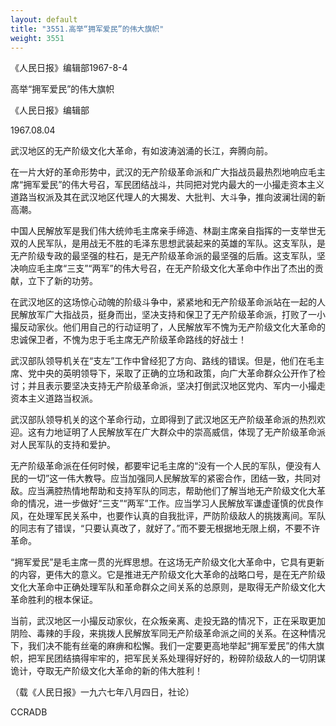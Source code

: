 ```yaml
---
layout: default
title: "3551.高举“拥军爱民”的伟大旗帜"
weight: 3551
---
```


《人民日报》编辑部1967-8-4

高举“拥军爱民”的伟大旗帜

《人民日报》编辑部

1967.08.04

武汉地区的无产阶级文化大革命，有如波涛汹涌的长江，奔腾向前。

在一片大好的革命形势中，武汉的无产阶级革命派和广大指战员最热烈地响应毛主席“拥军爱民”的伟大号召，军民团结战斗，共同把对党内最大的一小撮走资本主义道路当权派及其在武汉地区代理人的大揭发、大批判、大斗争，推向波澜壮阔的新高潮。

中国人民解放军是我们伟大统帅毛主席亲手缔造、林副主席亲自指挥的一支举世无双的人民军队，是用战无不胜的毛泽东思想武装起来的英雄的军队。这支军队，是无产阶级专政的最坚强的柱石，是无产阶级革命派的最坚强的后盾。这支军队，坚决响应毛主席“三支”“两军”的伟大号召，在无产阶级文化大革命中作出了杰出的贡献，立下了新的功劳。

在武汉地区的这场惊心动魄的阶级斗争中，紧紧地和无产阶级革命派站在一起的人民解放军广大指战员，挺身而出，坚决支持和保卫了无产阶级革命派，打败了一小撮反动家伙。他们用自己的行动证明了，人民解放军不愧为无产阶级文化大革命的忠诚保卫者，不愧为忠于毛主席无产阶级革命路线的好战士！

武汉部队领导机关在“支左”工作中曾经犯了方向、路线的错误。但是，他们在毛主席、党中央的英明领导下，采取了正确的立场和政策，向广大革命群众公开作了检讨；并且表示要坚决支持无产阶级革命派，坚决打倒武汉地区党内、军内一小撮走资本主义道路当权派。

武汉部队领导机关的这个革命行动，立即得到了武汉地区无产阶级革命派的热烈欢迎。这有力地证明了人民解放军在广大群众中的崇高威信，体现了无产阶级革命派对人民军队的支持和爱护。

无产阶级革命派在任何时候，都要牢记毛主席的“没有一个人民的军队，便没有人民的一切”这一伟大教导。应当加强同人民解放军的紧密合作，团结一致，共同对敌。应当满腔热情地帮助和支持军队的同志，帮助他们了解当地无产阶级文化大革命的情况，进一步做好“三支”“两军”工作。应当学习人民解放军谦虚谨慎的优良作风，在处理军民关系中，也要作认真的自我批评，严防阶级敌人的挑拨离间。军队的同志有了错误，“只要认真改了，就好了。”而不要无根据地无限上纲，不要不许革命。

“拥军爱民”是毛主席一贯的光辉思想。在这场无产阶级文化大革命中，它具有更新的内容，更伟大的意义。它是推进无产阶级文化大革命的战略口号，是在无产阶级文化大革命中正确处理军队和革命群众之间关系的总原则，是取得无产阶级文化大革命胜利的根本保证。

当前，武汉地区一小撮反动家伙，在众叛亲离、走投无路的情况下，正在采取更加阴险、毒辣的手段，来挑拨人民解放军同无产阶级革命派之间的关系。在这种情况下，我们决不能有丝毫的麻痹和松懈。我们一定要更高地举起“拥军爱民”的伟大旗帜，把军民团结搞得牢牢的，把军民关系处理得好好的，粉碎阶级敌人的一切阴谋诡计，夺取无产阶级文化大革命的新的伟大胜利！

（载《人民日报》一九六七年八月四日，社论）

CCRADB

